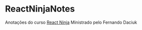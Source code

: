 # ReactNinjaNotes
Anotações do curso [React Ninja](https://www.udemy.com/curso-reactjs-ninja/) Ministrado pelo Fernando Daciuk
